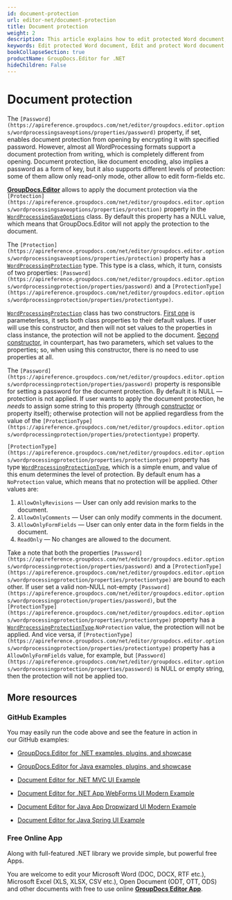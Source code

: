 ```yaml
---
id: document-protection
url: editor-net/document-protection
title: Document protection
weight: 2
description: This article explains how to edit protected Word document, allow or restrict document editing features like adding comments or filling form fields using GroupDocs.Editor for .NET API.
keywords: Edit protected Word document, Edit and protect Word document
bookCollapseSection: true
productName: GroupDocs.Editor for .NET
hideChildren: False
---
```


# Document protection

The `[Password](https://apireference.groupdocs.com/net/editor/groupdocs.editor.options/wordprocessingsaveoptions/properties/password)` property, if set, enables document protection from opening by encrypting it with specified password. However, almost all WordProcessing formats support a document protection from writing, which is completely different from opening. Document protection, like document encoding, also implies a password as a form of key, but it also supports different levels of protection: some of them allow only read-only mode, other allow to edit form-fields etc.

[**GroupDocs.Editor**](https://products.groupdocs.com/editor/net) allows to apply the document protection via the `[Protection](https://apireference.groupdocs.com/net/editor/groupdocs.editor.options/wordprocessingsaveoptions/properties/protection)` property in the [`WordProcessingSaveOptions`](https://apireference.groupdocs.com/net/editor/groupdocs.editor.options/wordprocessingsaveoptions) class. By default this property has a NULL value, which means that GroupDocs.Editor will not apply the protection to the document.

The `[Protection](https://apireference.groupdocs.com/net/editor/groupdocs.editor.options/wordprocessingsaveoptions/properties/protection)` property has a [`WordProcessingProtection`](https://apireference.groupdocs.com/net/editor/groupdocs.editor.options/wordprocessingprotection) type. This type is a class, which, it turn, consists of two properties: `[Password](https://apireference.groupdocs.com/net/editor/groupdocs.editor.options/wordprocessingprotection/properties/password)` and a `[ProtectionType](https://apireference.groupdocs.com/net/editor/groupdocs.editor.options/wordprocessingprotection/properties/protectiontype)`.

[`WordProcessingProtection`](https://apireference.groupdocs.com/net/editor/groupdocs.editor.options/wordprocessingprotection) class has two constructors. [First one](https://apireference.groupdocs.com/net/editor/groupdocs.editor.options/wordprocessingprotection/constructors/main) is parameterless, it sets both class properties to their default values. If user will use this constructor, and then will not set values to the properties in class instance, the protection will not be applied to the document. [Second constructor](https://apireference.groupdocs.com/net/editor/groupdocs.editor.options/wordprocessingprotection/constructors/1), in counterpart, has two parameters, which set values to the properties; so, when using this constructor, there is no need to use properties at all.

The `[Password](https://apireference.groupdocs.com/net/editor/groupdocs.editor.options/wordprocessingprotection/properties/password)` property is responsible for setting a password for the document protection. By default it is NULL — protection is not applied. If user wants to apply the document protection, he *needs* to assign some string to this property (through [constructor](https://apireference.groupdocs.com/net/editor/groupdocs.editor.options/wordprocessingprotection/constructors/1) or property itself); otherwise protection will not be applied regardless from the value of the `[ProtectionType](https://apireference.groupdocs.com/net/editor/groupdocs.editor.options/wordprocessingprotection/properties/protectiontype)` property.

`[ProtectionType](https://apireference.groupdocs.com/net/editor/groupdocs.editor.options/wordprocessingprotection/properties/protectiontype)` property has type [`WordProcessingProtectionType`](https://apireference.groupdocs.com/net/editor/groupdocs.editor.options/wordprocessingprotectiontype), which is a simple enum, and value of this enum determines the level of protection. By default enum has a `NoProtection` value, which means that no protection will be applied. Other values are:

1.  `AllowOnlyRevisions` — User can only add revision marks to the document.
2.  `AllowOnlyComments` — User can only modify comments in the document.
3.  `AllowOnlyFormFields` — User can only enter data in the form fields in the document.
4.  `ReadOnly` — No changes are allowed to the document.

Take a note that both the properties `[Password](https://apireference.groupdocs.com/net/editor/groupdocs.editor.options/wordprocessingprotection/properties/password)` and a `[ProtectionType](https://apireference.groupdocs.com/net/editor/groupdocs.editor.options/wordprocessingprotection/properties/protectiontype)` are bound to each other. If user set a valid non-NULL not-empty `[Password](https://apireference.groupdocs.com/net/editor/groupdocs.editor.options/wordprocessingprotection/properties/password)`, but the `[ProtectionType](https://apireference.groupdocs.com/net/editor/groupdocs.editor.options/wordprocessingprotection/properties/protectiontype)` property has a [`WordProcessingProtectionType`](https://apireference.groupdocs.com/net/editor/groupdocs.editor.options/wordprocessingprotectiontype).`NoProtection` value, the protection will not be applied. And vice versa, if `[ProtectionType](https://apireference.groupdocs.com/net/editor/groupdocs.editor.options/wordprocessingprotection/properties/protectiontype)` property has a `AllowOnlyFormFields` value, for example, but `[Password](https://apireference.groupdocs.com/net/editor/groupdocs.editor.options/wordprocessingprotection/properties/password)` is NULL or empty string, then the protection will not be applied too.

## More resources

### GitHub Examples

You may easily run the code above and see the feature in action in our GitHub examples:

*   [GroupDocs.Editor for .NET examples, plugins, and showcase](https://github.com/groupdocs-editor/GroupDocs.Editor-for-.NET)
    
*   [GroupDocs.Editor for Java examples, plugins, and showcase](https://github.com/groupdocs-editor/GroupDocs.Editor-for-Java)
    
*   [Document Editor for .NET MVC UI Example](https://github.com/groupdocs-editor/GroupDocs.Editor-for-.NET-MVC) 
    
*   [Document Editor for .NET App WebForms UI Modern Example](https://github.com/groupdocs-editor/GroupDocs.Editor-for-.NET-WebForms)
    
*   [Document Editor for Java App Dropwizard UI Modern Example](https://github.com/groupdocs-editor/GroupDocs.Editor-for-Java-Dropwizard)
    
*   [Document Editor for Java Spring UI Example](https://github.com/groupdocs-editor/GroupDocs.Editor-for-Java-Spring)
    

### Free Online App

Along with full-featured .NET library we provide simple, but powerful free Apps.

You are welcome to edit your Microsoft Word (DOC, DOCX, RTF etc.), Microsoft Excel (XLS, XLSX, CSV etc.), Open Document (ODT, OTT, ODS) and other documents with free to use online **[GroupDocs Editor App](https://products.groupdocs.app/editor)**.
